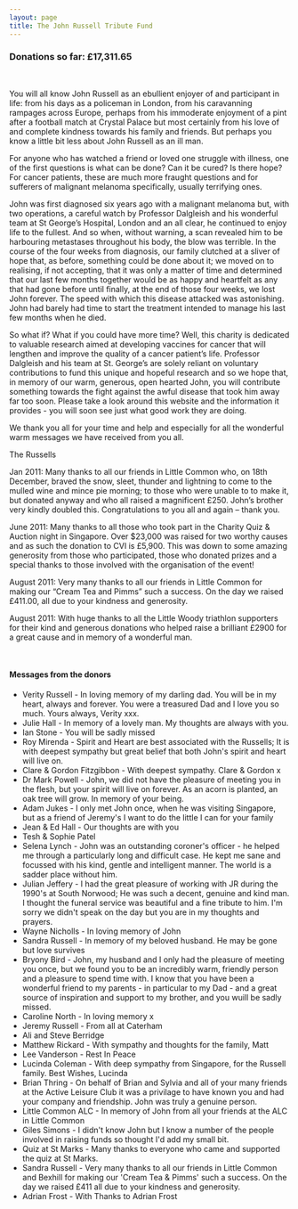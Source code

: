 ```yaml
---
layout: page
title: The John Russell Tribute Fund
---
```



### Donations so far: &pound;17,311.65

&nbsp;

You will all know John Russell as an ebullient enjoyer of and participant in life: from his days as a policeman in London, from his caravanning rampages across Europe, perhaps from his immoderate enjoyment of a pint after a football match at Crystal Palace but most certainly from his love of and complete kindness towards his family and friends. But perhaps you know a little bit less about John Russell as an ill man.

For anyone who has watched a friend or loved one struggle with illness, one of the first questions is what can be done? Can it be cured? Is there hope? For cancer patients, these are much more fraught questions and for sufferers of malignant melanoma specifically, usually terrifying ones.

John was first diagnosed six years ago with a malignant melanoma but, with two operations, a careful watch by Professor Dalgleish and his wonderful team at St George’s Hospital, London and an all clear, he continued to enjoy life to the fullest. And so when, without warning, a scan revealed him to be harbouring metastases throughout his body, the blow was terrible. In the course of the four weeks from diagnosis, our family clutched at a sliver of hope that, as before, something could be done about it; we moved on to realising, if not accepting, that it was only a matter of time and determined that our last few months together would be as happy and heartfelt as any that had gone before until finally, at the end of those four weeks, we lost John forever. The speed with which this disease attacked was astonishing. John had barely had time to start the treatment intended to manage his last few months when he died.

So what if? What if you could have more time? Well, this charity is dedicated to valuable research aimed at developing vaccines for cancer that will lengthen and improve the quality of a cancer patient’s life. Professor Dalgleish and his team at St. George’s are solely reliant on voluntary contributions to fund this unique and hopeful research and so we hope that, in memory of our warm, generous, open hearted John, you will contribute something towards the fight against the awful disease that took him away far too soon. Please take a look around this website and the information it provides - you will soon see just what good work they are doing.

We thank you all for your time and help and especially for all the wonderful warm messages we have received from you all.

The Russells

Jan 2011: Many thanks to all our friends in Little Common who, on 18th December, braved the snow, sleet, thunder and lightning to come to the mulled wine and mince pie morning; to those who were unable to to make it, but donated anyway and who all raised a magnificent &pound;250. John’s brother very kindly doubled this. Congratulations to you all and again – thank you.

June 2011: Many thanks to all those who took part in the Charity Quiz & Auction night in Singapore. Over $23,000 was raised for two worthy causes and as such the donation to CVI is &pound;5,900. This was down to some amazing generosity from those who participated, those who donated prizes and a special thanks to those involved with the organisation of the event!

August 2011: Very many thanks to all our friends in Little Common for making our “Cream Tea and Pimms” such a success. On the day we raised &pound;411.00, all due to your kindness and generosity.

August 2011: With huge thanks to all the Little Woody triathlon supporters for their kind and generous donations who helped raise a brilliant &pound;2900 for a great cause and in memory of a wonderful man.

&nbsp;

#### Messages from the donors

* Verity Russell -&nbsp;In loving memory of my darling dad. You will be in my heart, always and forever. You were a treasured Dad and I love you so much. Yours always, Verity xxx.
* Julie Hall -&nbsp;In memory of a lovely man. My thoughts are always with you.
* Ian Stone -&nbsp;You will be sadly missed
* Roy Mirenda -&nbsp;Spirit and Heart are best associated with the Russells; It is with deepest sympathy but great belief that both John's spirit and heart will live on.
* Clare & Gordon Fitzgibbon -&nbsp;With deepest sympathy. Clare & Gordon x
* Dr Mark Powell -&nbsp;John, we did not have the pleasure of meeting you in the flesh, but your spirit will live on forever. As an acorn is planted, an oak tree will grow. In memory of your being.
* Adam Jukes -&nbsp;I only met John once, when he was visiting Singapore, but as a friend of Jeremy's I want to do the little I can for your family
* Jean & Ed Hall -&nbsp;Our thoughts are with you
* Tesh & Sophie Patel
* Selena Lynch -&nbsp;John was an outstanding coroner's officer - he helped me through a particularly long and difficult case. He kept me sane and focussed with his kind, gentle and intelligent manner. The world is a sadder place without him.
* Julian Jeffery -&nbsp;I had the great pleasure of working with JR during the 1990's at South Norwood; He was such a decent, genuine and kind man. I thought the funeral service was beautiful and a fine tribute to him. I'm sorry we didn't speak on the day but you are in my thoughts and prayers.
* Wayne Nicholls -&nbsp;In loving memory of John
* Sandra Russell -&nbsp;In memory of my beloved husband. He may be gone but love survives
* Bryony Bird -&nbsp;John, my husband and I only had the pleasure of meeting you once, but we found you to be an incredibly warm, friendly person and a pleasure to spend time with. I know that you have been a wonderful friend to my parents - in particular to my Dad - and a great source of inspiration and support to my brother, and you wuill be sadly missed.
* Caroline North -&nbsp;In loving memory x
* Jeremy Russell -&nbsp;From all at Caterham
* Ali and Steve Berridge
* Matthew Rickard -&nbsp;With sympathy and thoughts for the family, Matt
* Lee Vanderson -&nbsp;Rest In Peace
* Lucinda Coleman -&nbsp;With deep sympathy from Singapore, for the Russell family. Best Wishes, Lucinda
* Brian Thring -&nbsp;On behalf of Brian and Sylvia and all of your many friends at the Active Leisure Club it was a privilage to have known you and had your company and friendship. John was truly a genuine person.
* Little Common ALC -&nbsp;In memory of John from all your friends at the ALC in Little Common
* Giles Simons -&nbsp;I didn't know John but I know a number of the people involved in raising funds so thought I'd add my small bit.
* Quiz at St Marks -&nbsp;Many thanks to everyone who came and supported the quiz at St Marks.
* Sandra Russell -&nbsp;Very many thanks to all our friends in Little Common and Bexhill for making our 'Cream Tea & Pimms' such a success. On the day we raised &pound;411 all due to your kindness and generosity.
* Adrian Frost -&nbsp;With Thanks to Adrian Frost